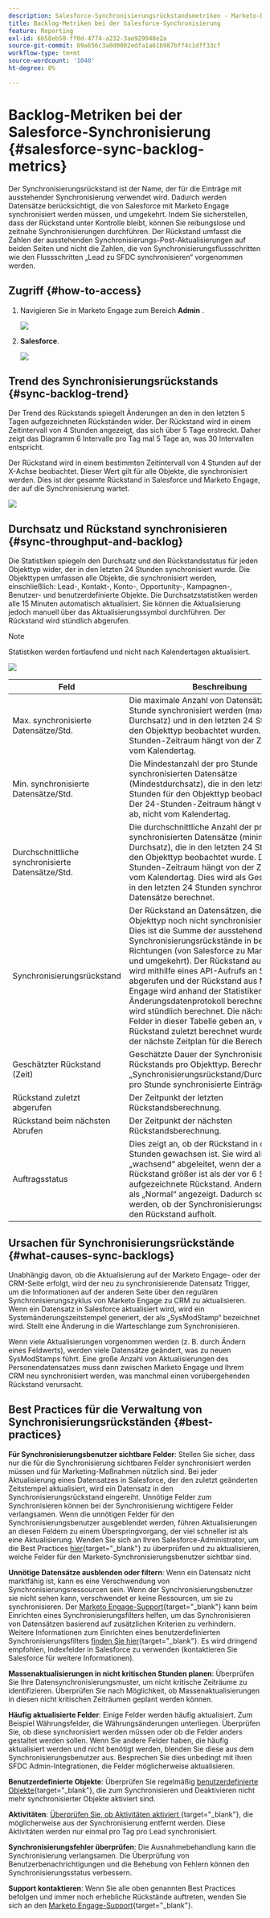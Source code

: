 ```yaml
---
description: Salesforce-Synchronisierungsrückstandsmetriken - Marketo-Dokumente - Produktdokumentation
title: Backlog-Metriken bei der Salesforce-Synchronisierung
feature: Reporting
exl-id: 6b58eb50-ff0d-4774-a232-3ae929948e2a
source-git-commit: 09a656c3a0d0002edfa1a61b987bff4c1dff33cf
workflow-type: tm+mt
source-wordcount: '1048'
ht-degree: 0%

---
```


# Backlog-Metriken bei der Salesforce-Synchronisierung  {#salesforce-sync-backlog-metrics}

Der Synchronisierungsrückstand ist der Name, der für die Einträge mit ausstehender Synchronisierung verwendet wird. Dadurch werden Datensätze berücksichtigt, die von Salesforce mit Marketo Engage synchronisiert werden müssen, und umgekehrt. Indem Sie sicherstellen, dass der Rückstand unter Kontrolle bleibt, können Sie reibungslose und zeitnahe Synchronisierungen durchführen. Der Rückstand umfasst die Zahlen der ausstehenden Synchronisierungs-Post-Aktualisierungen auf beiden Seiten und nicht die Zahlen, die von Synchronisierungsflussschritten wie den Flussschritten „Lead zu SFDC synchronisieren“ vorgenommen werden.

## Zugriff {#how-to-access}

1. Navigieren Sie in Marketo Engage zum Bereich **Admin** .

   ![](assets/salesforce-sync-backlog-metrics-1.png)

1. **Salesforce**.

   ![](assets/salesforce-sync-backlog-metrics-2.png)

## Trend des Synchronisierungsrückstands {#sync-backlog-trend}

Der Trend des Rückstands spiegelt Änderungen an den in den letzten 5 Tagen aufgezeichneten Rückständen wider. Der Rückstand wird in einem Zeitintervall von 4 Stunden angezeigt, das sich über 5 Tage erstreckt. Daher zeigt das Diagramm 6 Intervalle pro Tag mal 5 Tage an, was 30 Intervallen entspricht.

Der Rückstand wird in einem bestimmten Zeitintervall von 4 Stunden auf der X-Achse beobachtet. Dieser Wert gilt für alle Objekte, die synchronisiert werden. Dies ist der gesamte Rückstand in Salesforce und Marketo Engage, der auf die Synchronisierung wartet.

![](assets/salesforce-sync-backlog-metrics-3.png)

## Durchsatz und Rückstand synchronisieren {#sync-throughput-and-backlog}

Die Statistiken spiegeln den Durchsatz und den Rückstandsstatus für jeden Objekttyp wider, der in den letzten 24 Stunden synchronisiert wurde. Die Objekttypen umfassen alle Objekte, die synchronisiert werden, einschließlich: Lead-, Kontakt-, Konto-, Opportunity-, Kampagnen-, Benutzer- und benutzerdefinierte Objekte. Die Durchsatzstatistiken werden alle 15 Minuten automatisch aktualisiert. Sie können die Aktualisierung jedoch manuell über das Aktualisierungssymbol durchführen. Der Rückstand wird stündlich abgerufen.

>[!NOTE]
>
>Statistiken werden fortlaufend und nicht nach Kalendertagen aktualisiert.

![](assets/salesforce-sync-backlog-metrics-4.png)

<table><thead>
  <tr>
    <th>Feld</th>
    <th>Beschreibung</th>
  </tr></thead>
<tbody>
  <tr>
    <td>Max. synchronisierte Datensätze/Std.</td>
    <td>Die maximale Anzahl von Datensätzen, die pro Stunde synchronisiert werden (maximaler Durchsatz) und in den letzten 24 Stunden für den Objekttyp beobachtet wurden. Der 24-Stunden-Zeitraum hängt von der Zeit ab, nicht vom Kalendertag.</td>
  </tr>
  <tr>
    <td>Min. synchronisierte Datensätze/Std.</td>
    <td>Die Mindestanzahl der pro Stunde synchronisierten Datensätze (Mindestdurchsatz), die in den letzten 24 Stunden für den Objekttyp beobachtet wurde. Der 24-Stunden-Zeitraum hängt von der Zeit ab, nicht vom Kalendertag.</td>
  </tr>
  <tr>
    <td>Durchschnittliche synchronisierte Datensätze/Std.</td>
    <td>Die durchschnittliche Anzahl der pro Stunde synchronisierten Datensätze (minimaler Durchsatz), die in den letzten 24 Stunden für den Objekttyp beobachtet wurde. Der 24-Stunden-Zeitraum hängt von der Zeit ab, nicht vom Kalendertag. Dies wird als Gesamtzahl der in den letzten 24 Stunden synchronisierten Datensätze berechnet.</td>
  </tr>
  <tr>
    <td>Synchronisierungsrückstand</td>
    <td>Der Rückstand an Datensätzen, die für den Objekttyp noch nicht synchronisiert wurden. Dies ist die Summe der ausstehenden Synchronisierungsrückstände in beide Richtungen (von Salesforce zu Marketo Engage und umgekehrt). Der Rückstand aus Salesforce wird mithilfe eines API-Aufrufs an Salesforce abgerufen und der Rückstand aus Marketo Engage wird anhand der Statistiken aus dem Änderungsdatenprotokoll berechnet. Dieser wird stündlich berechnet. Die nächsten beiden Felder in dieser Tabelle geben an, wann der Rückstand zuletzt berechnet wurde, bzw. wann der nächste Zeitplan für die Berechnung gilt.</td>
  </tr>
  <tr>
    <td>Geschätzter Rückstand (Zeit)</td>
    <td>Geschätzte Dauer der Synchronisierung des Rückstands pro Objekttyp. Berechnet als „Synchronisierungsrückstand/Durchschnittliche pro Stunde synchronisierte Einträge“.</td>
  </tr>
  <tr>
    <td>Rückstand zuletzt abgerufen</td>
    <td>Der Zeitpunkt der letzten Rückstandsberechnung.</td>
  </tr>
  <tr>
    <td>Rückstand beim nächsten Abrufen</td>
    <td>Der Zeitpunkt der nächsten Rückstandsberechnung.</td>
  </tr>
  <tr>
    <td>Auftragsstatus</td>
    <td>Dies zeigt an, ob der Rückstand in den letzten 6 Stunden gewachsen ist. Sie wird als „wachsend“ abgeleitet, wenn der aktuelle Rückstand größer ist als der vor 6 Stunden aufgezeichnete Rückstand. Andernfalls wird sie als „Normal“ angezeigt. Dadurch soll angezeigt werden, ob der Synchronisierungsdurchsatz den Rückstand aufholt.</td>
  </tr>
</tbody></table>

## Ursachen für Synchronisierungsrückstände {#what-causes-sync-backlogs}

Unabhängig davon, ob die Aktualisierung auf der Marketo Engage- oder der CRM-Seite erfolgt, wird der neu zu synchronisierende Datensatz Trigger, um die Informationen auf der anderen Seite über den regulären Synchronisierungszyklus von Marketo Engage zu CRM zu aktualisieren. Wenn ein Datensatz in Salesforce aktualisiert wird, wird ein Systemänderungszeitstempel generiert, der als „SysModStamp“ bezeichnet wird. Stellt eine Änderung in die Warteschlange zum Synchronisieren.

Wenn viele Aktualisierungen vorgenommen werden (z. B. durch Ändern eines Feldwerts), werden viele Datensätze geändert, was zu neuen SysModStamps führt. Eine große Anzahl von Aktualisierungen des Personendatensatzes muss dann zwischen Marketo Engage und Ihrem CRM neu synchronisiert werden, was manchmal einen vorübergehenden Rückstand verursacht.

## Best Practices für die Verwaltung von Synchronisierungsrückständen {#best-practices}

**Für Synchronisierungsbenutzer sichtbare Felder**: Stellen Sie sicher, dass nur die für die Synchronisierung sichtbaren Felder synchronisiert werden müssen und für Marketing-Maßnahmen nützlich sind. Bei jeder Aktualisierung eines Datensatzes in Salesforce, der den zuletzt geänderten Zeitstempel aktualisiert, wird ein Datensatz in den Synchronisierungsrückstand eingereiht. Unnötige Felder zum Synchronisieren können bei der Synchronisierung wichtigere Felder verlangsamen. Wenn die unnötigen Felder für den Synchronisierungsbenutzer ausgeblendet werden, führen Aktualisierungen an diesen Feldern zu einem Überspringvorgang, der viel schneller ist als eine Aktualisierung. Wenden Sie sich an Ihren Salesforce-Administrator, um die Best Practices [hier](https://nation.marketo.com/t5/marketo-whisperer-blogs/best-practices-for-determining-which-fields-to-sync-with-marketo/ba-p/247449){target="_blank"} zu überprüfen und zu aktualisieren, welche Felder für den Marketo-Synchronisierungsbenutzer sichtbar sind.

**Unnötige Datensätze ausblenden oder filtern**: Wenn ein Datensatz nicht marktfähig ist, kann es eine Verschwendung von Synchronisierungsressourcen sein. Wenn der Synchronisierungsbenutzer sie nicht sehen kann, verschwendet er keine Ressourcen, um sie zu synchronisieren. Der [Marketo Engage-Support](https://nation.marketo.com/t5/support/ct-p/Support#_blank){target="_blank"} kann beim Einrichten eines Synchronisierungsfilters helfen, um das Synchronisieren von Datensätzen basierend auf zusätzlichen Kriterien zu verhindern. Weitere Informationen zum Einrichten eines benutzerdefinierten Synchronisierungsfilters [finden Sie hier](https://nation.marketo.com/t5/product-blogs/instructions-for-creating-a-custom-sync-rule/ba-p/242758){target="_blank"}. Es wird dringend empfohlen, Indexfelder in Salesforce zu verwenden (kontaktieren Sie Salesforce für weitere Informationen).

**Massenaktualisierungen in nicht kritischen Stunden planen**: Überprüfen Sie Ihre Datensynchronisierungsmuster, um nicht kritische Zeiträume zu identifizieren. Überprüfen Sie nach Möglichkeit, ob Massenaktualisierungen in diesen nicht kritischen Zeiträumen geplant werden können.

**Häufig aktualisierte Felder**: Einige Felder werden häufig aktualisiert. Zum Beispiel Währungsfelder, die Währungsänderungen unterliegen. Überprüfen Sie, ob diese synchronisiert werden müssen oder ob die Felder anders gestaltet werden sollen. Wenn Sie andere Felder haben, die häufig aktualisiert werden und nicht benötigt werden, blenden Sie diese aus dem Synchronisierungsbenutzer aus. Besprechen Sie dies unbedingt mit Ihren SFDC Admin-Integrationen, die Felder möglicherweise aktualisieren.

**Benutzerdefinierte Objekte**: Überprüfen Sie regelmäßig [benutzerdefinierte Objekte](https://experienceleague.adobe.com/de/docs/marketo/using/product-docs/crm-sync/salesforce-sync/sfdc-sync-details/sfdc-sync-custom-object-sync){target="_blank"}, die zum Synchronisieren und Deaktivieren nicht mehr synchronisierter Objekte aktiviert sind.

**Aktivitäten**: [Überprüfen Sie, ob Aktivitäten aktiviert ](https://experienceleague.adobe.com/de/docs/marketo/using/product-docs/crm-sync/salesforce-sync/setup/optional-steps/customize-activities-sync){target="_blank"}, die möglicherweise aus der Synchronisierung entfernt werden.  Diese Aktivitäten werden nur einmal pro Tag pro Lead synchronisiert.

**Synchronisierungsfehler überprüfen**: Die Ausnahmebehandlung kann die Synchronisierung verlangsamen. Die Überprüfung von Benutzerbenachrichtigungen und die Behebung von Fehlern können den Synchronisierungsstatus verbessern.

**Support kontaktieren**: Wenn Sie alle oben genannten Best Practices befolgen und immer noch erhebliche Rückstände auftreten, wenden Sie sich an den [Marketo Engage-Support](https://nation.marketo.com/t5/support/ct-p/Support#_blank){target="_blank"}.
